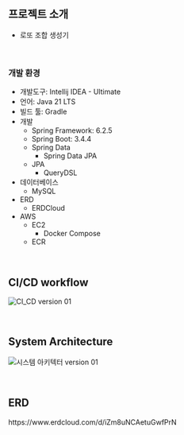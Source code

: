 ## 프로젝트 소개

- 로또 조합 생성기

<br>

### 개발 환경
- 개발도구: Intellij IDEA - Ultimate
- 언어: Java 21 LTS
- 빌드 툴: Gradle
- 개발
  - Spring Framework: 6.2.5
  - Spring Boot: 3.4.4
  - Spring Data
    - Spring Data JPA
  - JPA
    - QueryDSL
- 데이터베이스
  - MySQL
- ERD
  - ERDCloud
- AWS
  - EC2
    - Docker Compose
  - ECR

<br>

## CI/CD workflow
![CI_CD version 01](https://github.com/user-attachments/assets/899badff-8743-46b4-a64f-6566bfef074f)

<br>

## System Architecture
![시스템 아키텍터 version 01](https://github.com/user-attachments/assets/dcba0a05-d0d1-4c48-8d7c-af496fadf487)

<br>

## ERD
<p>https://www.erdcloud.com/d/iZm8uNCAetuGwfPrN</p>
